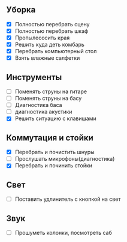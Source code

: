 ## Уборка
- [x] Полностью перебрать сцену
- [x] Полностью перебрать шкаф
- [x] Пропылесосить края
- [x] Решить куда деть комбарь
- [x] Перебрать компьютерный стол
- [x] Взять влажные салфетки
## Инструменты
- [ ] Поменять струны на гитаре
- [ ] Поменять струны на басу
- [ ] Диагностика баса
- [ ] диагностика акустики 
- [x] Решить ситуацию с клавишами
## Коммутация и стойки
- [x] Перебрать и почистить шнуры
- [ ] Прослушать микрофоны(диагностика)
- [x] Перебрать и починить стойки
## Свет
- [ ] Поставить удлинитель с кнопкой на свет 
## Звук
- [ ] Прошуметь колонки, посмотреть саб